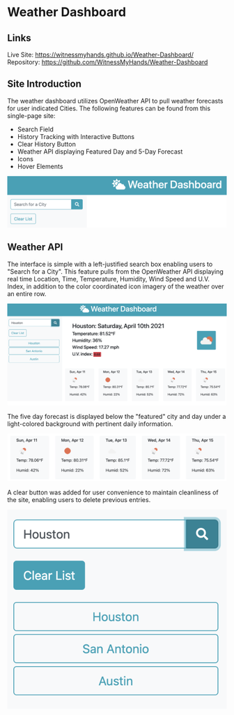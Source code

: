 # Weather Dashboard

## Links
Live Site: https://witnessmyhands.github.io/Weather-Dashboard/
Repository: https://github.com/WitnessMyHands/Weather-Dashboard

## Site Introduction

The weather dashboard utilizes OpenWeather API to pull weather forecasts for user indicated Cities. The following features can be found from this single-page site:
* Search Field
* History Tracking with Interactive Buttons
* Clear History Button
* Weather API displaying Featured Day and 5-Day Forecast
* Icons
* Hover Elements

![Weather Dashboard displaying Search Field for user input.](./assets/images/Site.jpg)

## Weather API

The interface is simple with a left-justified search box enabling users to "Search for a City". This feature pulls from the OpenWeather API displaying real time Location, Time, Temperature, Humidity, Wind Speed and U.V. Index, in addition to the color coordinated icon imagery of the weather over an entire row.

![Real-time weather indicators display with search field.](./assets/images/Functionality.jpg)

The five day forecast is displayed below the "featured" city and day under a light-colored background with pertinent daily information.

![A correct answer choice will show "Correct!"](./assets/images/5-Forecast.jpg)

A clear button was added for user convenience to maintain cleanliness of the site, enabling users to delete previous entries.

![An incorrect answer choice will show "Wrong!"](./assets/images/Clear.jpg)
